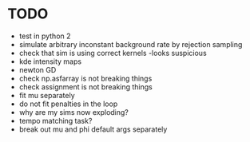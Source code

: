 # TODO

- test in python 2
- simulate arbitrary inconstant background rate by rejection sampling
- check that sim is using correct kernels -looks suspicious
- kde intensity maps
- newton GD
- check np.asfarray is not breaking things
- check assignment is not breaking things
- fit mu separately
- do not fit penalties in the loop
- why are my sims now exploding?
- tempo matching task?
- break out mu and phi default args separately
